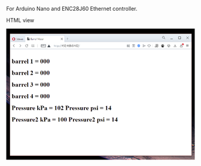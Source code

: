 For Arduino Nano and ENC28J60 Ethernet controller.




HTML view


![alt text](Screenshot_8.png "HTML view")
